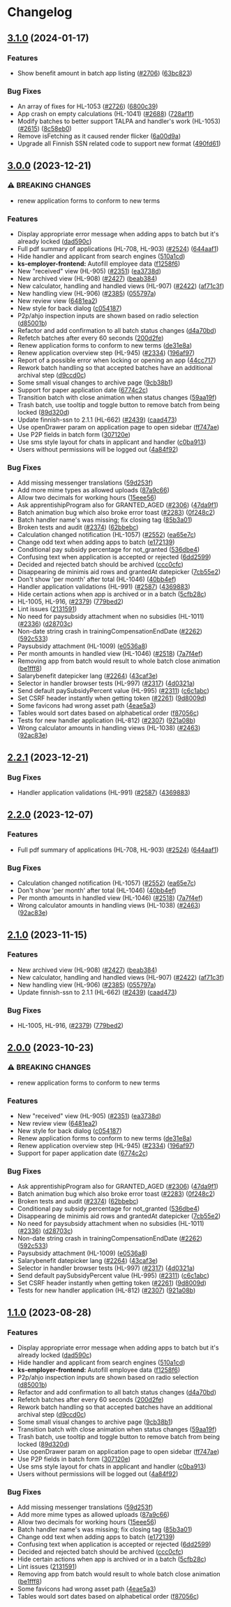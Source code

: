 # Changelog

## [3.1.0](https://github.com/City-of-Helsinki/yjdh/compare/benefit-handler-v3.0.0...benefit-handler-v3.1.0) (2024-01-17)


### Features

* Show benefit amount in batch app listing ([#2706](https://github.com/City-of-Helsinki/yjdh/issues/2706)) ([63bc823](https://github.com/City-of-Helsinki/yjdh/commit/63bc82392072a14652b4f2efe80707c62052baaf))


### Bug Fixes

* An array of fixes for HL-1053 ([#2726](https://github.com/City-of-Helsinki/yjdh/issues/2726)) ([6800c39](https://github.com/City-of-Helsinki/yjdh/commit/6800c392848e5c0e0221abad55e6153ba4d85968))
* App crash on empty calculations (HL-1041) ([#2688](https://github.com/City-of-Helsinki/yjdh/issues/2688)) ([728af1f](https://github.com/City-of-Helsinki/yjdh/commit/728af1f79200b1b524569ca80716b6be6de316d7))
* Modify batches to better support TALPA and handler's work (HL-1053) ([#2615](https://github.com/City-of-Helsinki/yjdh/issues/2615)) ([8c58eb0](https://github.com/City-of-Helsinki/yjdh/commit/8c58eb0a74810f7895fc8ecf4dee31fe40ebc55e))
* Remove isFetching as it caused render flicker ([6a00d9a](https://github.com/City-of-Helsinki/yjdh/commit/6a00d9a02a26eb468b92ed1490538bdf950deb92))
* Upgrade all Finnish SSN related code to support new format ([490fd61](https://github.com/City-of-Helsinki/yjdh/commit/490fd610a11ac9eef0a181350b1a1af4c232a566))

## [3.0.0](https://github.com/City-of-Helsinki/yjdh/compare/benefit-handler-v2.2.1...benefit-handler-v3.0.0) (2023-12-21)


### ⚠ BREAKING CHANGES

* renew application forms to conform to new terms

### Features

* Display appropriate error message when adding apps to batch but it's already locked ([dad590c](https://github.com/City-of-Helsinki/yjdh/commit/dad590c89c2ba78048e741f240c1c81a4c5517b4))
* Full pdf summary of applications (HL-708, HL-903) ([#2524](https://github.com/City-of-Helsinki/yjdh/issues/2524)) ([644aaf1](https://github.com/City-of-Helsinki/yjdh/commit/644aaf1d13532acbcbc2f1252335a1ff7f88405d))
* Hide handler and applicant from search engines ([510a1cd](https://github.com/City-of-Helsinki/yjdh/commit/510a1cdd7678ed3be4ca14ead2ae182eabf2bf24))
* **ks-employer-frontend:** Autofill employee data ([f1258f6](https://github.com/City-of-Helsinki/yjdh/commit/f1258f6889ac6dd97fe5e3c621795dbfa2b3a0d8))
* New "received" view (HL-905) ([#2351](https://github.com/City-of-Helsinki/yjdh/issues/2351)) ([ea3738d](https://github.com/City-of-Helsinki/yjdh/commit/ea3738d830ebd467daeb4f0f49915004390794bd))
* New archived view (HL-908) ([#2427](https://github.com/City-of-Helsinki/yjdh/issues/2427)) ([beab384](https://github.com/City-of-Helsinki/yjdh/commit/beab384c85aa57a5c110b395a3a569de700e08a9))
* New calculator, handling and handled views (HL-907) ([#2422](https://github.com/City-of-Helsinki/yjdh/issues/2422)) ([af71c3f](https://github.com/City-of-Helsinki/yjdh/commit/af71c3fb03cc1812c1278dcf221507aec461dc28))
* New handling view (HL-906) ([#2385](https://github.com/City-of-Helsinki/yjdh/issues/2385)) ([055797a](https://github.com/City-of-Helsinki/yjdh/commit/055797a293c78a302fca689a57629040c9840887))
* New review view ([6481ea2](https://github.com/City-of-Helsinki/yjdh/commit/6481ea2115c73452905bb0c8db076ba315058e47))
* New style for back dialog ([c054187](https://github.com/City-of-Helsinki/yjdh/commit/c05418764e3b350f876537a6bcf72f36e8bde151))
* P2p/ahjo inspection inputs are shown based on radio selection ([d85001b](https://github.com/City-of-Helsinki/yjdh/commit/d85001bced1aac0232356c8b7e21c2dbea39da61))
* Refactor and add confirmation to all batch status changes ([d4a70bd](https://github.com/City-of-Helsinki/yjdh/commit/d4a70bd7b96449d65ecd7aa65e976e00c0de866f))
* Refetch batches after every 60 seconds ([200d2fe](https://github.com/City-of-Helsinki/yjdh/commit/200d2fec79315872e3b82a30a18524884f60794d))
* Renew application forms to conform to new terms ([de31e8a](https://github.com/City-of-Helsinki/yjdh/commit/de31e8a5b3d4ff0b4d24466e37f30b8067617831))
* Renew application overview step (HL-945) ([#2334](https://github.com/City-of-Helsinki/yjdh/issues/2334)) ([196af97](https://github.com/City-of-Helsinki/yjdh/commit/196af9722c47a18e20bee696f02d1ac06f847da3))
* Report of a possible error when locking or opening an app ([44cc717](https://github.com/City-of-Helsinki/yjdh/commit/44cc717e05db3d3e5fcf6e7e801154f90c3db52d))
* Rework batch handling so that accepted batches have an additional archival step ([d9ccd0c](https://github.com/City-of-Helsinki/yjdh/commit/d9ccd0c89337ddaf70cadb195e2742e8343011b1))
* Some small visual changes to archive page ([9cb38b1](https://github.com/City-of-Helsinki/yjdh/commit/9cb38b17ff37e25ddac7c5f64c18a64c78e4375b))
* Support for paper application date ([6774c2c](https://github.com/City-of-Helsinki/yjdh/commit/6774c2cdee1c8f99e01e9031d2c7c0ac64844164))
* Transition batch with close animation when status changes ([59aa19f](https://github.com/City-of-Helsinki/yjdh/commit/59aa19f5a1710e002ceb3eafce33aefe1d2a92a1))
* Trash batch, use tooltip and toggle button to remove batch from being locked ([89d320d](https://github.com/City-of-Helsinki/yjdh/commit/89d320d17325256d85971b149fb115c6c420e59c))
* Update finnish-ssn to 2.1.1 (HL-662) ([#2439](https://github.com/City-of-Helsinki/yjdh/issues/2439)) ([caad473](https://github.com/City-of-Helsinki/yjdh/commit/caad47333be57fd04c5fe57272f1b0832fad46e5))
* Use openDrawer param on application page to open sidebar ([ff747ae](https://github.com/City-of-Helsinki/yjdh/commit/ff747ae1cd6ace72ccd769907c2b3c78e8af88d7))
* Use P2P fields in batch form ([307120e](https://github.com/City-of-Helsinki/yjdh/commit/307120e9e18b61c0b047d889adbbf237f3e55c95))
* Use sms style layout for chats in applicant and handler ([c0ba913](https://github.com/City-of-Helsinki/yjdh/commit/c0ba913db40cea2d59235b819a8ce07a418ea5b9))
* Users without permissions will be logged out ([4a84f92](https://github.com/City-of-Helsinki/yjdh/commit/4a84f92ed1c20870094ebd288a1f6f59d0db1caa))


### Bug Fixes

* Add missing messenger translations ([59d253f](https://github.com/City-of-Helsinki/yjdh/commit/59d253fc0406b3d11d8f9a826ff6e20939b96502))
* Add more mime types as allowed uploads ([87a9c66](https://github.com/City-of-Helsinki/yjdh/commit/87a9c669fd2753680ccfe20a97e097a82c4eb59e))
* Allow two decimals for working hours ([15eee56](https://github.com/City-of-Helsinki/yjdh/commit/15eee56c11d7f310cbebeb5b035641a82d10cb5e))
* Ask apprentishipProgram also for GRANTED_AGED ([#2306](https://github.com/City-of-Helsinki/yjdh/issues/2306)) ([47da9f1](https://github.com/City-of-Helsinki/yjdh/commit/47da9f1a61576879b25ca260baedfb4bf559975c))
* Batch animation bug which also broke error toast ([#2283](https://github.com/City-of-Helsinki/yjdh/issues/2283)) ([0f248c2](https://github.com/City-of-Helsinki/yjdh/commit/0f248c26b2a178bfb485ed505448634827d80f32))
* Batch handler name's was missing; fix closing tag ([85b3a01](https://github.com/City-of-Helsinki/yjdh/commit/85b3a018252eef38991542fc6be004af9d50c9ec))
* Broken tests and audit ([#2374](https://github.com/City-of-Helsinki/yjdh/issues/2374)) ([62bbebc](https://github.com/City-of-Helsinki/yjdh/commit/62bbebc930dd95cc69dd5834d07a38871d238a6b))
* Calculation changed notification (HL-1057) ([#2552](https://github.com/City-of-Helsinki/yjdh/issues/2552)) ([ea65e7c](https://github.com/City-of-Helsinki/yjdh/commit/ea65e7c3b3cf2c68c30e026900f8bf1bab065a18))
* Change odd text when adding apps to batch ([e172139](https://github.com/City-of-Helsinki/yjdh/commit/e172139664152fa5737631ffe37a7508486a69b9))
* Conditional pay subsidy percentage for not_granted ([536dbe4](https://github.com/City-of-Helsinki/yjdh/commit/536dbe42235f96b359691fdb6fc2982c5644b84a))
* Confusing text when application is accepted or rejected ([6dd2599](https://github.com/City-of-Helsinki/yjdh/commit/6dd259941176ee47d8bc2ddb779c2f823218f778))
* Decided and rejected batch should be archived ([ccc0cfc](https://github.com/City-of-Helsinki/yjdh/commit/ccc0cfc4167304a54009ec32ede3a0814490bb3d))
* Disappearing de minimis aid rows and grantedAt datepicker ([7cb55e2](https://github.com/City-of-Helsinki/yjdh/commit/7cb55e2e6f83af3b3e5f7abaea32a4a1ba11df5b))
* Don't show 'per month' after total (HL-1046) ([40bb4ef](https://github.com/City-of-Helsinki/yjdh/commit/40bb4efcd85af2c448d11cb0f8e252f2c8831b1e))
* Handler application validations (HL-991) ([#2587](https://github.com/City-of-Helsinki/yjdh/issues/2587)) ([4369883](https://github.com/City-of-Helsinki/yjdh/commit/43698830dbcd11134398975221a8c61719a1058b))
* Hide certain actions when app is archived or in a batch ([5cfb28c](https://github.com/City-of-Helsinki/yjdh/commit/5cfb28c01cc32d690dd42d6b9eaccd919be9a9ff))
* HL-1005, HL-916,  ([#2379](https://github.com/City-of-Helsinki/yjdh/issues/2379)) ([779bed2](https://github.com/City-of-Helsinki/yjdh/commit/779bed2787ef7cc0c11f9e49d3b85a9bd891174c))
* Lint issues ([2131591](https://github.com/City-of-Helsinki/yjdh/commit/2131591324d492aef735a542a690284d21e34e78))
* No need for paysubsidy attachment when no subsidies (HL-1011) ([#2336](https://github.com/City-of-Helsinki/yjdh/issues/2336)) ([d28703c](https://github.com/City-of-Helsinki/yjdh/commit/d28703c9c5c75e37272d02e5ebf91f652c8c2c56))
* Non-date string crash in trainingCompensationEndDate ([#2262](https://github.com/City-of-Helsinki/yjdh/issues/2262)) ([592c533](https://github.com/City-of-Helsinki/yjdh/commit/592c533d1f2b8b762d70f0f84ddedb9f9f8cf80a))
* Paysubsidy attachment (HL-1009) ([e0536a8](https://github.com/City-of-Helsinki/yjdh/commit/e0536a8f8c4cef4418a78e432fe7075ace9e6b24))
* Per month amounts in handled view (HL-1046) ([#2518](https://github.com/City-of-Helsinki/yjdh/issues/2518)) ([7a7f4ef](https://github.com/City-of-Helsinki/yjdh/commit/7a7f4efdab3447e2cfca7553183db0102bace61d))
* Removing app from batch would result to whole batch close animation ([be1fff8](https://github.com/City-of-Helsinki/yjdh/commit/be1fff85d6b140b681f5f13fa2d16a5b8db2066d))
* Salarybenefit datepicker lang ([#2264](https://github.com/City-of-Helsinki/yjdh/issues/2264)) ([43caf3e](https://github.com/City-of-Helsinki/yjdh/commit/43caf3e13bc6b34df668f399d2f3c767d36040ae))
* Selector in handler browser tests (HL-997) ([#2317](https://github.com/City-of-Helsinki/yjdh/issues/2317)) ([4d0321a](https://github.com/City-of-Helsinki/yjdh/commit/4d0321ae28218bc4e440bc6e14617417c93ea4fe))
* Send default paySubsidyPercent value (HL-995) ([#2311](https://github.com/City-of-Helsinki/yjdh/issues/2311)) ([c6c1abc](https://github.com/City-of-Helsinki/yjdh/commit/c6c1abcdbb8fe1332da19decf53d84a56b615a30))
* Set CSRF header instantly when getting token ([#2261](https://github.com/City-of-Helsinki/yjdh/issues/2261)) ([9d8009d](https://github.com/City-of-Helsinki/yjdh/commit/9d8009df4bf549ec2c93d5cbb9b4e7cff54fcb3a))
* Some favicons had wrong asset path ([4eae5a3](https://github.com/City-of-Helsinki/yjdh/commit/4eae5a3dd0fa507d6e7c25404c15b2d9014f6882))
* Tables would sort dates based on alphabetical order ([f87056c](https://github.com/City-of-Helsinki/yjdh/commit/f87056c5336439e0434d1b02474f4e1e48d59904))
* Tests for new handler application (HL-812) ([#2307](https://github.com/City-of-Helsinki/yjdh/issues/2307)) ([921a08b](https://github.com/City-of-Helsinki/yjdh/commit/921a08b6ec666a9a681f582db24c1eb4c75f84b0))
* Wrong calculator amounts in handling views (HL-1038) ([#2463](https://github.com/City-of-Helsinki/yjdh/issues/2463)) ([92ac83e](https://github.com/City-of-Helsinki/yjdh/commit/92ac83eef6add14c7d98a55612f444fc054e2e3f))

## [2.2.1](https://github.com/City-of-Helsinki/yjdh/compare/benefit-handler-v2.2.0...benefit-handler-v2.2.1) (2023-12-21)


### Bug Fixes

* Handler application validations (HL-991) ([#2587](https://github.com/City-of-Helsinki/yjdh/issues/2587)) ([4369883](https://github.com/City-of-Helsinki/yjdh/commit/43698830dbcd11134398975221a8c61719a1058b))

## [2.2.0](https://github.com/City-of-Helsinki/yjdh/compare/benefit-handler-v2.1.0...benefit-handler-v2.2.0) (2023-12-07)


### Features

* Full pdf summary of applications (HL-708, HL-903) ([#2524](https://github.com/City-of-Helsinki/yjdh/issues/2524)) ([644aaf1](https://github.com/City-of-Helsinki/yjdh/commit/644aaf1d13532acbcbc2f1252335a1ff7f88405d))


### Bug Fixes

* Calculation changed notification (HL-1057) ([#2552](https://github.com/City-of-Helsinki/yjdh/issues/2552)) ([ea65e7c](https://github.com/City-of-Helsinki/yjdh/commit/ea65e7c3b3cf2c68c30e026900f8bf1bab065a18))
* Don't show 'per month' after total (HL-1046) ([40bb4ef](https://github.com/City-of-Helsinki/yjdh/commit/40bb4efcd85af2c448d11cb0f8e252f2c8831b1e))
* Per month amounts in handled view (HL-1046) ([#2518](https://github.com/City-of-Helsinki/yjdh/issues/2518)) ([7a7f4ef](https://github.com/City-of-Helsinki/yjdh/commit/7a7f4efdab3447e2cfca7553183db0102bace61d))
* Wrong calculator amounts in handling views (HL-1038) ([#2463](https://github.com/City-of-Helsinki/yjdh/issues/2463)) ([92ac83e](https://github.com/City-of-Helsinki/yjdh/commit/92ac83eef6add14c7d98a55612f444fc054e2e3f))

## [2.1.0](https://github.com/City-of-Helsinki/yjdh/compare/benefit-handler-v2.0.0...benefit-handler-v2.1.0) (2023-11-15)


### Features

* New archived view (HL-908) ([#2427](https://github.com/City-of-Helsinki/yjdh/issues/2427)) ([beab384](https://github.com/City-of-Helsinki/yjdh/commit/beab384c85aa57a5c110b395a3a569de700e08a9))
* New calculator, handling and handled views (HL-907) ([#2422](https://github.com/City-of-Helsinki/yjdh/issues/2422)) ([af71c3f](https://github.com/City-of-Helsinki/yjdh/commit/af71c3fb03cc1812c1278dcf221507aec461dc28))
* New handling view (HL-906) ([#2385](https://github.com/City-of-Helsinki/yjdh/issues/2385)) ([055797a](https://github.com/City-of-Helsinki/yjdh/commit/055797a293c78a302fca689a57629040c9840887))
* Update finnish-ssn to 2.1.1 (HL-662) ([#2439](https://github.com/City-of-Helsinki/yjdh/issues/2439)) ([caad473](https://github.com/City-of-Helsinki/yjdh/commit/caad47333be57fd04c5fe57272f1b0832fad46e5))


### Bug Fixes

* HL-1005, HL-916,  ([#2379](https://github.com/City-of-Helsinki/yjdh/issues/2379)) ([779bed2](https://github.com/City-of-Helsinki/yjdh/commit/779bed2787ef7cc0c11f9e49d3b85a9bd891174c))

## [2.0.0](https://github.com/City-of-Helsinki/yjdh/compare/benefit-handler-v1.1.0...benefit-handler-v2.0.0) (2023-10-23)


### ⚠ BREAKING CHANGES

* renew application forms to conform to new terms

### Features

* New "received" view (HL-905) ([#2351](https://github.com/City-of-Helsinki/yjdh/issues/2351)) ([ea3738d](https://github.com/City-of-Helsinki/yjdh/commit/ea3738d830ebd467daeb4f0f49915004390794bd))
* New review view ([6481ea2](https://github.com/City-of-Helsinki/yjdh/commit/6481ea2115c73452905bb0c8db076ba315058e47))
* New style for back dialog ([c054187](https://github.com/City-of-Helsinki/yjdh/commit/c05418764e3b350f876537a6bcf72f36e8bde151))
* Renew application forms to conform to new terms ([de31e8a](https://github.com/City-of-Helsinki/yjdh/commit/de31e8a5b3d4ff0b4d24466e37f30b8067617831))
* Renew application overview step (HL-945) ([#2334](https://github.com/City-of-Helsinki/yjdh/issues/2334)) ([196af97](https://github.com/City-of-Helsinki/yjdh/commit/196af9722c47a18e20bee696f02d1ac06f847da3))
* Support for paper application date ([6774c2c](https://github.com/City-of-Helsinki/yjdh/commit/6774c2cdee1c8f99e01e9031d2c7c0ac64844164))


### Bug Fixes

* Ask apprentishipProgram also for GRANTED_AGED ([#2306](https://github.com/City-of-Helsinki/yjdh/issues/2306)) ([47da9f1](https://github.com/City-of-Helsinki/yjdh/commit/47da9f1a61576879b25ca260baedfb4bf559975c))
* Batch animation bug which also broke error toast ([#2283](https://github.com/City-of-Helsinki/yjdh/issues/2283)) ([0f248c2](https://github.com/City-of-Helsinki/yjdh/commit/0f248c26b2a178bfb485ed505448634827d80f32))
* Broken tests and audit ([#2374](https://github.com/City-of-Helsinki/yjdh/issues/2374)) ([62bbebc](https://github.com/City-of-Helsinki/yjdh/commit/62bbebc930dd95cc69dd5834d07a38871d238a6b))
* Conditional pay subsidy percentage for not_granted ([536dbe4](https://github.com/City-of-Helsinki/yjdh/commit/536dbe42235f96b359691fdb6fc2982c5644b84a))
* Disappearing de minimis aid rows and grantedAt datepicker ([7cb55e2](https://github.com/City-of-Helsinki/yjdh/commit/7cb55e2e6f83af3b3e5f7abaea32a4a1ba11df5b))
* No need for paysubsidy attachment when no subsidies (HL-1011) ([#2336](https://github.com/City-of-Helsinki/yjdh/issues/2336)) ([d28703c](https://github.com/City-of-Helsinki/yjdh/commit/d28703c9c5c75e37272d02e5ebf91f652c8c2c56))
* Non-date string crash in trainingCompensationEndDate ([#2262](https://github.com/City-of-Helsinki/yjdh/issues/2262)) ([592c533](https://github.com/City-of-Helsinki/yjdh/commit/592c533d1f2b8b762d70f0f84ddedb9f9f8cf80a))
* Paysubsidy attachment (HL-1009) ([e0536a8](https://github.com/City-of-Helsinki/yjdh/commit/e0536a8f8c4cef4418a78e432fe7075ace9e6b24))
* Salarybenefit datepicker lang ([#2264](https://github.com/City-of-Helsinki/yjdh/issues/2264)) ([43caf3e](https://github.com/City-of-Helsinki/yjdh/commit/43caf3e13bc6b34df668f399d2f3c767d36040ae))
* Selector in handler browser tests (HL-997) ([#2317](https://github.com/City-of-Helsinki/yjdh/issues/2317)) ([4d0321a](https://github.com/City-of-Helsinki/yjdh/commit/4d0321ae28218bc4e440bc6e14617417c93ea4fe))
* Send default paySubsidyPercent value (HL-995) ([#2311](https://github.com/City-of-Helsinki/yjdh/issues/2311)) ([c6c1abc](https://github.com/City-of-Helsinki/yjdh/commit/c6c1abcdbb8fe1332da19decf53d84a56b615a30))
* Set CSRF header instantly when getting token ([#2261](https://github.com/City-of-Helsinki/yjdh/issues/2261)) ([9d8009d](https://github.com/City-of-Helsinki/yjdh/commit/9d8009df4bf549ec2c93d5cbb9b4e7cff54fcb3a))
* Tests for new handler application (HL-812) ([#2307](https://github.com/City-of-Helsinki/yjdh/issues/2307)) ([921a08b](https://github.com/City-of-Helsinki/yjdh/commit/921a08b6ec666a9a681f582db24c1eb4c75f84b0))

## [1.1.0](https://github.com/City-of-Helsinki/yjdh/compare/benefit-handler-v1.0.0...benefit-handler-v1.1.0) (2023-08-28)


### Features

* Display appropriate error message when adding apps to batch but it's already locked ([dad590c](https://github.com/City-of-Helsinki/yjdh/commit/dad590c89c2ba78048e741f240c1c81a4c5517b4))
* Hide handler and applicant from search engines ([510a1cd](https://github.com/City-of-Helsinki/yjdh/commit/510a1cdd7678ed3be4ca14ead2ae182eabf2bf24))
* **ks-employer-frontend:** Autofill employee data ([f1258f6](https://github.com/City-of-Helsinki/yjdh/commit/f1258f6889ac6dd97fe5e3c621795dbfa2b3a0d8))
* P2p/ahjo inspection inputs are shown based on radio selection ([d85001b](https://github.com/City-of-Helsinki/yjdh/commit/d85001bced1aac0232356c8b7e21c2dbea39da61))
* Refactor and add confirmation to all batch status changes ([d4a70bd](https://github.com/City-of-Helsinki/yjdh/commit/d4a70bd7b96449d65ecd7aa65e976e00c0de866f))
* Refetch batches after every 60 seconds ([200d2fe](https://github.com/City-of-Helsinki/yjdh/commit/200d2fec79315872e3b82a30a18524884f60794d))
* Rework batch handling so that accepted batches have an additional archival step ([d9ccd0c](https://github.com/City-of-Helsinki/yjdh/commit/d9ccd0c89337ddaf70cadb195e2742e8343011b1))
* Some small visual changes to archive page ([9cb38b1](https://github.com/City-of-Helsinki/yjdh/commit/9cb38b17ff37e25ddac7c5f64c18a64c78e4375b))
* Transition batch with close animation when status changes ([59aa19f](https://github.com/City-of-Helsinki/yjdh/commit/59aa19f5a1710e002ceb3eafce33aefe1d2a92a1))
* Trash batch, use tooltip and toggle button to remove batch from being locked ([89d320d](https://github.com/City-of-Helsinki/yjdh/commit/89d320d17325256d85971b149fb115c6c420e59c))
* Use openDrawer param on application page to open sidebar ([ff747ae](https://github.com/City-of-Helsinki/yjdh/commit/ff747ae1cd6ace72ccd769907c2b3c78e8af88d7))
* Use P2P fields in batch form ([307120e](https://github.com/City-of-Helsinki/yjdh/commit/307120e9e18b61c0b047d889adbbf237f3e55c95))
* Use sms style layout for chats in applicant and handler ([c0ba913](https://github.com/City-of-Helsinki/yjdh/commit/c0ba913db40cea2d59235b819a8ce07a418ea5b9))
* Users without permissions will be logged out ([4a84f92](https://github.com/City-of-Helsinki/yjdh/commit/4a84f92ed1c20870094ebd288a1f6f59d0db1caa))


### Bug Fixes

* Add missing messenger translations ([59d253f](https://github.com/City-of-Helsinki/yjdh/commit/59d253fc0406b3d11d8f9a826ff6e20939b96502))
* Add more mime types as allowed uploads ([87a9c66](https://github.com/City-of-Helsinki/yjdh/commit/87a9c669fd2753680ccfe20a97e097a82c4eb59e))
* Allow two decimals for working hours ([15eee56](https://github.com/City-of-Helsinki/yjdh/commit/15eee56c11d7f310cbebeb5b035641a82d10cb5e))
* Batch handler name's was missing; fix closing tag ([85b3a01](https://github.com/City-of-Helsinki/yjdh/commit/85b3a018252eef38991542fc6be004af9d50c9ec))
* Change odd text when adding apps to batch ([e172139](https://github.com/City-of-Helsinki/yjdh/commit/e172139664152fa5737631ffe37a7508486a69b9))
* Confusing text when application is accepted or rejected ([6dd2599](https://github.com/City-of-Helsinki/yjdh/commit/6dd259941176ee47d8bc2ddb779c2f823218f778))
* Decided and rejected batch should be archived ([ccc0cfc](https://github.com/City-of-Helsinki/yjdh/commit/ccc0cfc4167304a54009ec32ede3a0814490bb3d))
* Hide certain actions when app is archived or in a batch ([5cfb28c](https://github.com/City-of-Helsinki/yjdh/commit/5cfb28c01cc32d690dd42d6b9eaccd919be9a9ff))
* Lint issues ([2131591](https://github.com/City-of-Helsinki/yjdh/commit/2131591324d492aef735a542a690284d21e34e78))
* Removing app from batch would result to whole batch close animation ([be1fff8](https://github.com/City-of-Helsinki/yjdh/commit/be1fff85d6b140b681f5f13fa2d16a5b8db2066d))
* Some favicons had wrong asset path ([4eae5a3](https://github.com/City-of-Helsinki/yjdh/commit/4eae5a3dd0fa507d6e7c25404c15b2d9014f6882))
* Tables would sort dates based on alphabetical order ([f87056c](https://github.com/City-of-Helsinki/yjdh/commit/f87056c5336439e0434d1b02474f4e1e48d59904))
